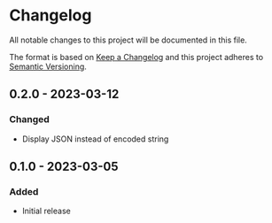 # Changelog
All notable changes to this project will be documented in this file.

The format is based on [Keep a Changelog](http://keepachangelog.com/)
and this project adheres to [Semantic Versioning](http://semver.org/).

## 0.2.0 - 2023-03-12
### Changed
- Display JSON instead of encoded string

##  0.1.0 - 2023-03-05
### Added
- Initial release